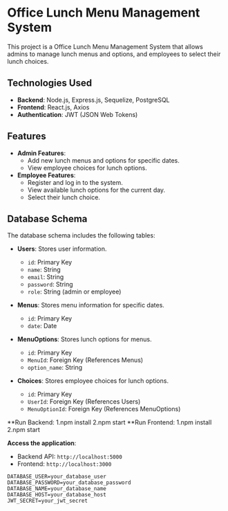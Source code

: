 # Office Lunch Menu Management System

This project is a Office Lunch Menu Management System that allows admins to manage lunch menus and options, and employees to select their lunch choices.

## Technologies Used

- **Backend**: Node.js, Express.js, Sequelize, PostgreSQL
- **Frontend**: React.js, Axios
- **Authentication**: JWT (JSON Web Tokens)

## Features

- **Admin Features**:
  - Add new lunch menus and options for specific dates.
  - View employee choices for lunch options.
- **Employee Features**:
  - Register and log in to the system.
  - View available lunch options for the current day.
  - Select their lunch choice.

## Database Schema

The database schema includes the following tables:

- **Users**: Stores user information.
  - `id`: Primary Key
  - `name`: String
  - `email`: String
  - `password`: String
  - `role`: String (admin or employee)
  
- **Menus**: Stores menu information for specific dates.
  - `id`: Primary Key
  - `date`: Date

- **MenuOptions**: Stores lunch options for menus.
  - `id`: Primary Key
  - `MenuId`: Foreign Key (References Menus)
  - `option_name`: String

- **Choices**: Stores employee choices for lunch options.
  - `id`: Primary Key
  - `UserId`: Foreign Key (References Users)
  - `MenuOptionId`: Foreign Key (References MenuOptions)


**Run Backend:
   1.npm install
   2.npm start
**Run Frontend:
  1.npm install
  2.npm start

**Access the application**:
   - Backend API: `http://localhost:5000`
   - Frontend: `http://localhost:3000`



    DATABASE_USER=your_database_user
    DATABASE_PASSWORD=your_database_password
    DATABASE_NAME=your_database_name
    DATABASE_HOST=your_database_host
    JWT_SECRET=your_jwt_secret



